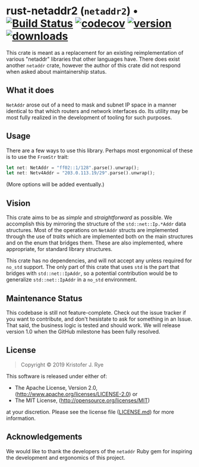 # rust-netaddr2 (`netaddr2`) &bull; [![Build Status](https://travis-ci.org/rye/rust-netaddr2.svg?branch=master)](https://travis-ci.org/rye/rust-netaddr2) [![codecov](https://codecov.io/gh/rye/rust-netaddr2/branch/master/graph/badge.svg)](https://codecov.io/gh/rye/rust-netaddr2) [![version](https://img.shields.io/crates/v/netaddr2)](https://crates.io/crates/netaddr2) [![downloads](https://img.shields.io/crates/d/netaddr2)](https://crates.io/crates/netaddr2)

This crate is meant as a replacement for an existing reimplementation of various "netaddr" libraries that other languages have.
There does exist another `netaddr` crate, however the author of this crate did not respond when asked about maintainership status.

## What it does

`NetAddr` arose out of a need to mask and subnet IP space in a manner identical to that which routers and network interfaces do.
Its utility may be most fully realized in the development of tooling for such purposes.

## Usage

There are a few ways to use this library.
Perhaps most ergonomical of these is to use the `FromStr` trait:

```rust
let net: NetAddr = "ff02::1/128".parse().unwrap();
let net: Netv4Addr = "203.0.113.19/29".parse().unwrap();
```

(More options will be added eventually.)

## Vision

This crate aims to be as _simple_ and _straightforward_ as possible.
We accomplish this by mirroring the structure of the `std::net::Ip.*Addr` data structures.
Most of the operations on `NetAddr` structs are implemented through the use of _traits_ which are implemented both on the main structures and on the enum that bridges them.
These are also implemented, where appropriate, for standard library structures.

This crate has no dependencies, and will not accept any unless required for `no_std` support.
The only part of this crate that uses `std` is the part that bridges with `std::net::IpAddr`, so a potential contribution would be to generalize `std::net::IpAddr` in a `no_std` environment.

## Maintenance Status

This codebase is still not feature-complete.
Check out the issue tracker if you want to contribute, and don't hesistate to ask for something in an Issue.
That said, the business logic is tested and should work.
We will release version 1.0 when the GitHub milestone has been fully resolved.

## License

> Copyright &copy; 2019 Kristofer J. Rye

This software is released under either of:

- The Apache License, Version 2.0, (http://www.apache.org/licenses/LICENSE-2.0) or
- The MIT License, (http://opensource.org/licenses/MIT)

at your discretion.
Please see the license file ([LICENSE.md](LICENSE.md)) for more information.


## Acknowledgements

We would like to thank the developers of the `netaddr` Ruby gem for inspiring the development and ergonomics of this project.

